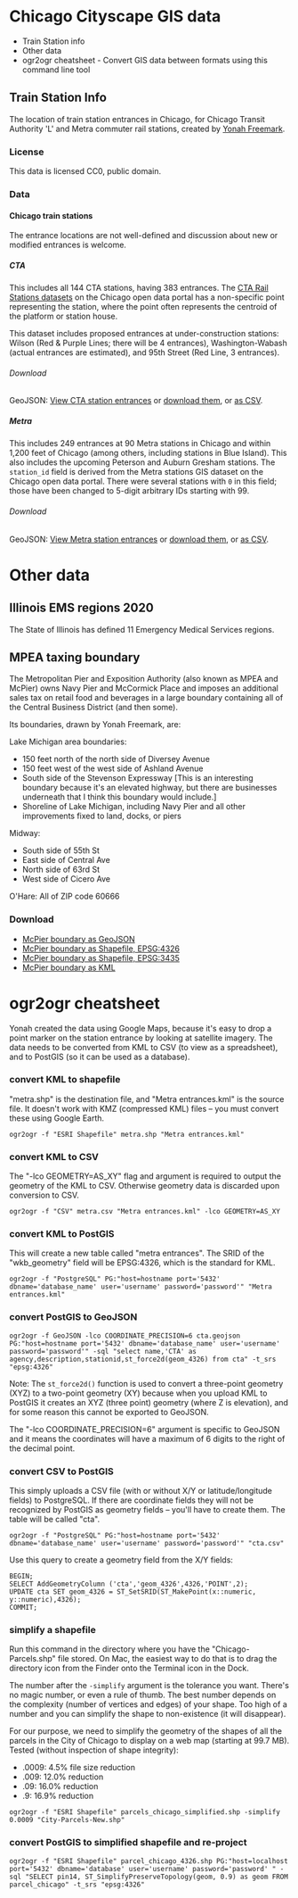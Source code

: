 # Chicago Cityscape GIS data

- Train Station info
- Other data
- ogr2ogr cheatsheet - Convert GIS data between formats using this command line tool

## Train Station Info

The location of train station entrances in Chicago, for Chicago Transit Authority 'L' and Metra commuter rail stations, created by [Yonah Freemark](http://www.thetransportpolitic.com). 

### License

This data is licensed CC0, public domain. 

### Data

#### Chicago train stations

The entrance locations are not well-defined and discussion about new or modified entrances is welcome. 

##### CTA

This includes all 144 CTA stations, having 383 entrances. The [CTA Rail Stations datasets](https://data.cityofchicago.org/browse?q=cta%20rail%20stations&sortBy=relevance) on the Chicago open data portal has a non-specific point representing the station, where the point often represents the centroid of the platform or station house. 

This dataset includes proposed entrances at under-construction stations: Wilson (Red & Purple Lines; there will be 4 entrances), Washington-Wabash (actual entrances are estimated), and 95th Street (Red Line, 3 entrances).

###### Download
GeoJSON: [View CTA station entrances](https://github.com/ChicagoCityscape/tod-data/blob/master/stations_cta/cta.geojson) or [download them](https://github.com/ChicagoCityscape/tod-data/raw/master/stations_cta/cta.geojson), or [as CSV](https://github.com/ChicagoCityscape/tod-data/blob/master/stations_cta/cta.csv).

##### Metra

This includes 249 entrances at 90 Metra stations in Chicago and within 1,200 feet of Chicago (among others, including stations in Blue Island). This also includes the upcoming Peterson and Auburn Gresham stations. The ````station_id```` field is derived from the Metra stations GIS dataset on the Chicago open data portal. There were several stations with ````0```` in this field; those have been changed to 5-digit arbitrary IDs starting with 99. 

###### Download
GeoJSON: [View Metra station entrances](https://github.com/ChicagoCityscape/tod-data/blob/master/stations_metra/metra_entrances.json) or [download them](https://github.com/ChicagoCityscape/tod-data/raw/master/stations_metra/metra_entrances.json), or [as CSV](https://github.com/ChicagoCityscape/tod-data/blob/master/stations_metra/metra.csv).

# Other data

## Illinois EMS regions 2020
The State of Illinois has defined 11 Emergency Medical Services regions.

## MPEA taxing boundary 
The Metropolitan Pier and Exposition Authority (also known as MPEA and McPier) owns Navy Pier and McCormick Place and imposes an additional sales tax on retail food and beverages in a large boundary containing all of the Central Business District (and then some). 

Its boundaries, drawn by Yonah Freemark, are:

Lake Michigan area boundaries:
- 150 feet north of the north side of Diversey Avenue
- 150 feet west of the west side of Ashland Avenue
- South side of the Stevenson Expressway [This is an interesting boundary because it's an elevated highway, but there are businesses underneath that I think this boundary would include.]
- Shoreline of Lake Michigan, including Navy Pier and all other improvements fixed to land, docks, or piers

Midway:
- South side of 55th St
- East side of Central Ave
- North side of 63rd St
- West side of Cicero Ave

O'Hare: All of ZIP code 60666

### Download
* [McPier boundary as GeoJSON](https://github.com/ChicagoCityscape/tod-data/blob/master/mcpier/mcpier.geojson)
* [McPier boundary as Shapefile, EPSG:4326](https://github.com/ChicagoCityscape/tod-data/blob/master/mcpier/mcpier_shapefile_4326.zip)
* [McPier boundary as Shapefile, EPSG:3435](https://github.com/ChicagoCityscape/tod-data/blob/master/mcpier/mcpier_shapefile_3435.zip)
* [McPier boundary as KML](https://github.com/ChicagoCityscape/tod-data/blob/master/mcpier/mcpier.kml)

# ogr2ogr cheatsheet

Yonah created the data using Google Maps, because it's easy to drop a point marker on the station entrance by looking at satellite imagery. The data needs to be converted from KML to CSV (to view as a spreadsheet), and to PostGIS (so it can be used as a database). 

### convert KML to shapefile
"metra.shp" is the destination file, and "Metra entrances.kml" is the source file. It doesn't work with KMZ (compressed KML) files – you must convert these using Google Earth. 

````
ogr2ogr -f "ESRI Shapefile" metra.shp "Metra entrances.kml"
````

### convert KML to CSV
The "-lco GEOMETRY=AS_XY" flag and argument is required to output the geometry of the KML to CSV. Otherwise geometry data is discarded upon conversion to CSV. 

````
ogr2ogr -f "CSV" metra.csv "Metra entrances.kml" -lco GEOMETRY=AS_XY
````

### convert KML to PostGIS
This will create a new table called "metra entrances". The SRID of the "wkb_geometry" field will be EPSG:4326, which is the standard for KML. 
````
ogr2ogr -f "PostgreSQL" PG:"host=hostname port='5432' dbname='database_name' user='username' password='password'" "Metra entrances.kml"
````

### convert PostGIS to GeoJSON
````
ogr2ogr -f GeoJSON -lco COORDINATE_PRECISION=6 cta.geojson PG:"host=hostname port='5432' dbname='database_name' user='username' password='password'" -sql "select name,'CTA' as agency,description,stationid,st_force2d(geom_4326) from cta" -t_srs "epsg:4326"
````
Note: The ````st_force2d()```` function is used to convert a three-point geometry (XYZ) to a two-point geometry (XY) because when you upload KML to PostGIS it creates an XYZ (three point) geometry (where Z is elevation), and for some reason this cannot be exported to GeoJSON.

The "-lco COORDINATE_PRECISION=6" argument is specific to GeoJSON and it means the coordinates will have a maximum of 6 digits to the right of the decimal point. 

### convert CSV to PostGIS
This simply uploads a CSV file (with or without X/Y or latitude/longitude fields) to PostgreSQL. If there are coordinate fields they will not be recognized by PostGIS as geometry fields – you'll have to create them. The table will be called "cta". 
````
ogr2ogr -f "PostgreSQL" PG:"host=hostname port='5432' dbname='database_name' user='username' password='password'" "cta.csv"
````
Use this query to create a geometry field from the X/Y fields:
````
BEGIN;
SELECT AddGeometryColumn ('cta','geom_4326',4326,'POINT',2);
UPDATE cta SET geom_4326 = ST_SetSRID(ST_MakePoint(x::numeric, y::numeric),4326);
COMMIT;
````

### simplify a shapefile
Run this command in the directory where you have the "Chicago-Parcels.shp" file stored. On Mac, the easiest way to do that is to drag the directory icon from the Finder onto the Terminal icon in the Dock. 

The number after the ````-simplify```` argument is the tolerance you want. There's no magic number, or even a rule of thumb. The best number depends on the complexity (number of vertices and edges) of your shape. Too high of a number and you can simplify the shape to non-existence (it will disappear).

For our purpose, we need to simplify the geometry of the shapes of all the parcels in the City of Chicago to display on a web map (starting at 99.7 MB). Tested (without inspection of shape integrity):
* .0009: 4.5% file size reduction
* .009: 12.0% reduction
* .09: 16.0% reduction
* .9: 16.9% reduction
````
ogr2ogr -f "ESRI Shapefile" parcels_chicago_simplified.shp -simplify 0.0009 "City-Parcels-New.shp"
````
### convert PostGIS to simplified shapefile and re-project
````
ogr2ogr -f "ESRI Shapefile" parcel_chicago_4326.shp PG:"host=localhost port='5432' dbname='database' user='username' password='password' " -sql "SELECT pin14, ST_SimplifyPreserveTopology(geom, 0.9) as geom FROM parcel_chicago" -t_srs "epsg:4326"
````
